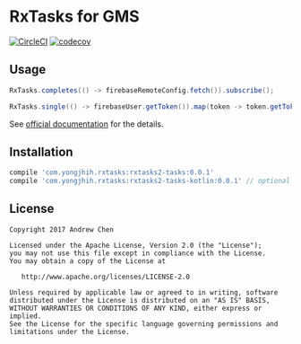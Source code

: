 # RxTasks for GMS
[![CircleCI](https://circleci.com/gh/yongjhih/rxtasks.svg?style=shield)](https://circleci.com/gh/yongjhih/rxtasks)
[![codecov](https://codecov.io/gh/yongjhih/rxtasks/branch/master/graph/badge.svg)](https://codecov.io/gh/yongjhih/rxtasks)

## Usage

```java
RxTasks.completes(() -> firebaseRemoteConfig.fetch()).subscribe();
```

```java
RxTasks.single(() -> firebaseUser.getToken()).map(token -> token.getToken()).subscribe();
```

See [official documentation](https://firebase.google.com/docs/) for the details.

## Installation

```gradle
compile 'com.yongjhih.rxtasks:rxtasks2-tasks:0.0.1'
compile 'com.yongjhih.rxtasks:rxtasks2-tasks-kotlin:0.0.1' // optional
```

## License

```
Copyright 2017 Andrew Chen

Licensed under the Apache License, Version 2.0 (the "License");
you may not use this file except in compliance with the License.
You may obtain a copy of the License at

   http://www.apache.org/licenses/LICENSE-2.0

Unless required by applicable law or agreed to in writing, software
distributed under the License is distributed on an "AS IS" BASIS,
WITHOUT WARRANTIES OR CONDITIONS OF ANY KIND, either express or implied.
See the License for the specific language governing permissions and
limitations under the License.
```
